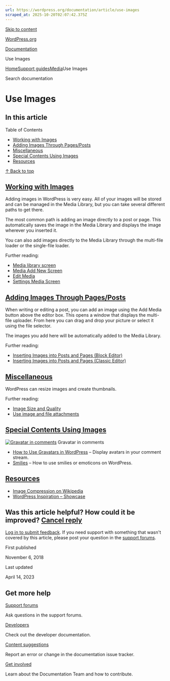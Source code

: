 ```yaml
---
url: https://wordpress.org/documentation/article/use-images
scraped_at: 2025-10-20T02:07:42.375Z
---
```


[Skip to content](https://wordpress.org/documentation/article/use-images/#wp--skip-link--target)

[WordPress.org](https://wordpress.org/)

[Documentation](https://wordpress.org/documentation)

Use Images

[Home](https://wordpress.org/documentation)[Support guides](https://wordpress.org/documentation/support-guides/)[Media](https://wordpress.org/documentation/category/media/)Use Images

Search documentation

# Use Images

## In this article

Table of Contents

- [Working with Images](https://wordpress.org/documentation/article/use-images/#working-with-images)
- [Adding Images Through Pages/Posts](https://wordpress.org/documentation/article/use-images/#adding-images-through-pages-posts)
- [Miscellaneous](https://wordpress.org/documentation/article/use-images/#miscellaneous)
- [Special Contents Using Images](https://wordpress.org/documentation/article/use-images/#special-contents-using-images)
- [Resources](https://wordpress.org/documentation/article/use-images/#resources)

[↑ Back to top](https://wordpress.org/documentation/article/use-images/#wp--skip-link--target)

## [Working with Images](https://wordpress.org/documentation/article/use-images/\#working-with-images)

Adding images in WordPress is very easy. All of your images will be stored and can be managed in the Media Library, but you can take several different paths to get there.

The most common path is adding an image directly to a post or page. This automatically saves the image in the Media Library and displays the image wherever you inserted it.

You can also add images directly to the Media Library through the multi-file loader or the single-file loader.

Further reading:

- [Media library screen](https://wordpress.org/documentation/article/media-library-screen/)
- [Media Add New Screen](https://wordpress.org/documentation/article/media-add-new-screen/)
- [Edit Media](https://wordpress.org/documentation/article/edit-media/)
- [Settings Media Screen](https://wordpress.org/documentation/article/settings-media-screen/)

## [Adding Images Through Pages/Posts](https://wordpress.org/documentation/article/use-images/\#adding-images-through-pages-posts)

When writing or editing a post, you can add an image using the Add Media button above the editor box. This opens a window that displays the multi-file uploader. From here you can drag and drop your picture or select it using the file selector.

The images you add here will be automatically added to the Media Library.

Further reading:

- [Inserting Images into Posts and Pages (Block Editor)](https://wordpress.org/documentation/article/inserting-images-into-posts-and-pages-block-editor/)
- [Inserting Images into Posts and Pages (Classic Editor)](https://wordpress.org/documentation/article/inserting-images-into-posts-and-pages-classic/)

## [Miscellaneous](https://wordpress.org/documentation/article/use-images/\#miscellaneous)

WordPress can resize images and create thumbnails.

Further reading:

- [Image Size and Quality](https://wordpress.org/documentation/article/image-size-and-quality/)
- [Use image and file attachments](https://wordpress.org/documentation/article/use-image-and-file-attachments/)

## [Special Contents Using Images](https://wordpress.org/documentation/article/use-images/\#special-contents-using-images)

[![Gravatar in comments](https://i0.wp.com/wordpress.org/documentation/files/2018/11/post-avatar.jpg?fit=300%2C211&ssl=1)](https://i0.wp.com/wordpress.org/documentation/files/2018/11/post-avatar.jpg?fit=300%2C211&ssl=1) Gravatar in comments

- [How to Use Gravatars in WordPress](https://wordpress.org/documentation/article/use-gravatars/) – Display avatars in your comment stream.
- [Smilies](https://wordpress.org/documentation/article/what-are-smilies/) – How to use smilies or emoticons on WordPress.

## [Resources](https://wordpress.org/documentation/article/use-images/\#resources)

- [Image Compression on Wikipedia](http://en.wikipedia.org/wiki/Image_compression)
- [WordPress Inspiration – Showcase](https://wordpress.org/showcase/)

## Was this article helpful? How could it be improved? [Cancel reply](https://wordpress.org/documentation/article/use-images/\#respond)

[Log in to submit feedback](https://login.wordpress.org/?redirect_to=https%3A%2F%2Fwordpress.org%2Fdocumentation%2Farticle%2Fuse-images%2F&locale=en_US). If you need support with something that wasn't covered by this article, please post your question in the [support forums](https://wordpress.org/support/forums/).

First published

November 6, 2018

Last updated

April 14, 2023

## Get more help

[Support forums](https://wordpress.org/support/forums/)

Ask questions in the support forums.

[Developers](https://developer.wordpress.org/)

Check out the developer documentation.

[Content suggestions](https://github.com/WordPress/Documentation-Issue-Tracker/issues)

Report an error or change in the documentation issue tracker.

[Get involved](https://make.wordpress.org/docs/)

Learn about the Documentation Team and how to contribute.